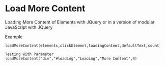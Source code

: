 # Load More Content

Loading More Content of Elements with JQuery or in a version of modular JavaScript with JQuery

Example
```code
loadMoreContent(elements,clickElement,loadingContent,defaultText,count)

Testing with Parameter
loadMoreContent("div","#loading","Loading","More Content",4)
```